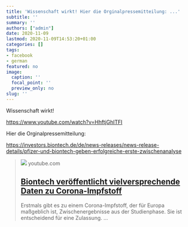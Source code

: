 ```yaml
---
title: 'Wissenschaft wirkt! Hier die Orginalpressemitteilung: ...'
subtitle: ''
summary: ''
authors: ["admin"]
date: 2020-11-09
lastmod: 2020-11-09T14:53:20+01:00
categories: []
tags:
- facebook
- german
featured: no
image:
  caption: ''
  focal_point: ''
  preview_only: no
slug: ''
---
```

Wissenschaft wirkt!

https://www.youtube.com/watch?v=HhftjGhITFI

Hier die Orginalpressemitteilung:

https://investors.biontech.de/de/news-releases/news-release-details/pfizer-und-biontech-geben-erfolgreiche-erste-zwischenanalyse
> [![](https://i.ytimg.com/vi/HhftjGhITFI/maxresdefault.jpg)](https://www.youtube.com/watch?v=HhftjGhITFI)
> youtube.com
> ## [Biontech veröffentlicht vielversprechende Daten zu Corona-Impfstoff](https://www.youtube.com/watch?v=HhftjGhITFI)
>
>Erstmals gibt es zu einem Corona-Impfstoff, der für Europa maßgeblich ist, Zwischenergebnisse aus der Studienphase. Sie ist entscheidend für eine Zulassung. ...


